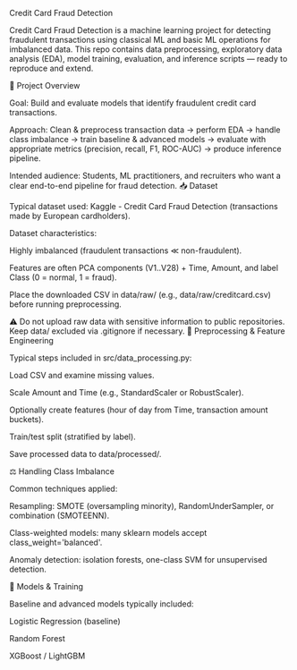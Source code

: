 Credit Card Fraud Detection

Credit Card Fraud Detection is a machine learning project for detecting fraudulent transactions using classical ML and basic ML operations for imbalanced data. This repo contains data preprocessing, exploratory data analysis (EDA), model training, evaluation, and inference scripts — ready to reproduce and extend.

🚀 Project Overview

Goal: Build and evaluate models that identify fraudulent credit card transactions.

Approach: Clean & preprocess transaction data → perform EDA → handle class imbalance → train baseline & advanced models → evaluate with appropriate metrics (precision, recall, F1, ROC-AUC) → produce inference pipeline.

Intended audience: Students, ML practitioners, and recruiters who want a clear end-to-end pipeline for fraud detection.
📥 Dataset

Typical dataset used: Kaggle - Credit Card Fraud Detection (transactions made by European cardholders).

Dataset characteristics:

Highly imbalanced (fraudulent transactions ≪ non-fraudulent).

Features are often PCA components (V1..V28) + Time, Amount, and label Class (0 = normal, 1 = fraud).

Place the downloaded CSV in data/raw/ (e.g., data/raw/creditcard.csv) before running preprocessing.

⚠️ Do not upload raw data with sensitive information to public repositories. Keep data/ excluded via .gitignore if necessary.
🧹 Preprocessing & Feature Engineering

Typical steps included in src/data_processing.py:

Load CSV and examine missing values.

Scale Amount and Time (e.g., StandardScaler or RobustScaler).

Optionally create features (hour of day from Time, transaction amount buckets).

Train/test split (stratified by label).

Save processed data to data/processed/.

⚖️ Handling Class Imbalance

Common techniques applied:

Resampling: SMOTE (oversampling minority), RandomUnderSampler, or combination (SMOTEENN).

Class-weighted models: many sklearn models accept class_weight='balanced'.

Anomaly detection: isolation forests, one-class SVM for unsupervised detection.

🧪 Models & Training

Baseline and advanced models typically included:

Logistic Regression (baseline)

Random Forest

XGBoost / LightGBM
